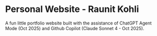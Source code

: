 # Personal Website - Raunit Kohli

A fun little portfolio website built with the assistance of ChatGPT Agent Mode (Oct 2025) and Github Copilot (Claude Sonnet 4 - Oct 2025).